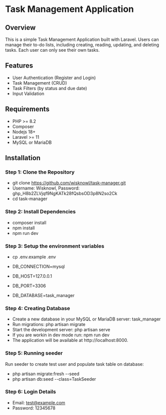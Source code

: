 # Task Management Application

## Overview
This is a simple Task Management Application built with Laravel. Users can manage their to-do lists, including creating, reading, updating, and deleting tasks. Each user can only see their own tasks.

## Features
- User Authentication (Register and Login)
- Task Management (CRUD)
- Task Filters (by status and due date)
- Input Validation

## Requirements
- PHP >= 8.2
- Composer
- Nodejs 18+
- Laravel >= 11
- MySQL or MariaDB

## Installation

### Step 1: Clone the Repository

- git clone https://github.com/wisknowl/task-manager.git
- Username: Wisknowl, Password: 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
- cd task-manager

### Step 2: Install Dependencies

- composer install
- npm install
- npm run dev

### Step 3: Setup the environment variables

- cp .env.example .env

- DB_CONNECTION=mysql
- DB_HOST=127.0.0.1
- DB_PORT=3306
- DB_DATABASE=task_manager

### Step 4: Creating Database

- Create a new database in your MySQL or MariaDB server: task_manager
- Run migrations: php artisan migrate
- Start the development server: php artisan serve
- If you are workin in dev mode run: npm run dev
- The application will be available at http://localhost:8000.

### Step 5: Running seeder
Run seeder to create test user and populate task table on database: 
- php artisan migrate:fresh --seed      
- php artisan db:seed --class=TaskSeeder

### Step 6: Login Details

- Email: test@example.com
- Password: 12345678